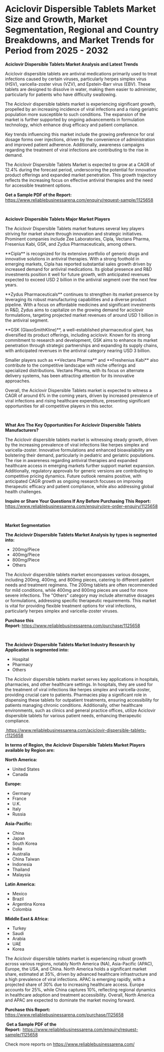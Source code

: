 <p><h1>Aciclovir Dispersible Tablets Market Size and Growth, Market Segmentation, Regional and Country Breakdowns, and Market Trends for Period from 2025 -  2032</h1></p><p><strong>Aciclovir Dispersible Tablets Market Analysis and Latest Trends</strong></p>
<p><p>Aciclovir dispersible tablets are antiviral medications primarily used to treat infections caused by certain viruses, particularly herpes simplex virus (HSV), varicella-zoster virus (VZV), and Epstein-Barr virus (EBV). These tablets are designed to dissolve in water, making them easier to administer, particularly for patients who have difficulty swallowing.</p><p>The Aciclovir dispersible tablets market is experiencing significant growth, propelled by an increasing incidence of viral infections and a rising geriatric population more susceptible to such conditions. The expansion of the market is further supported by ongoing advancements in formulation technology, which enhance drug efficacy and patient compliance. </p><p>Key trends influencing this market include the growing preference for oral dosage forms over injections, driven by the convenience of administration and improved patient adherence. Additionally, awareness campaigns regarding the treatment of viral infections are contributing to the rise in demand. </p><p>The Aciclovir Dispersible Tablets Market is expected to grow at a CAGR of 12.4% during the forecast period, underscoring the potential for innovative product offerings and expanded market penetration. This growth trajectory reflects the increasing focus on effective antiviral therapies and the need for accessible treatment options.</p></p>
<p><strong>Get a Sample PDF of the Report:&nbsp;</strong> <a href="https://www.reliablebusinessarena.com/enquiry/request-sample/1125658?utm_campaign=2515&utm_medium=2&utm_source=Github&utm_content=ia&utm_term=08032025&utm_id=aciclovir-dispersible-tablets">https://www.reliablebusinessarena.com/enquiry/request-sample/1125658</a></p>
<p>&nbsp;</p>
<p><strong>Aciclovir Dispersible Tablets Major Market Players</strong></p>
<p><p>The Aciclovir Dispersible Tablets market features several key players striving for market share through innovation and strategic initiatives. Prominent companies include Zee Laboratories, Cipla, Vectans Pharma, Fresenius Kabi, GSK, and Zydus Pharmaceuticals, among others.</p><p>**Cipla** is recognized for its extensive portfolio of generic drugs and innovative solutions in antiviral therapies. With a strong foothold in emerging markets, Cipla has reported substantial sales growth driven by increased demand for antiviral medications. Its global presence and R&D investments position it well for future growth, with anticipated revenues expected to exceed USD 2 billion in the antiviral segment over the next few years.</p><p>**Zydus Pharmaceuticals** continues to strengthen its market presence by leveraging its robust manufacturing capabilities and a diverse product pipeline. With a focus on affordable medicines and significant investments in R&D, Zydus aims to capitalize on the growing demand for aciclovir formulations, targeting projected market revenues of around USD 1 billion in the antiviral segment.</p><p>**GSK (GlaxoSmithKline)**, a well-established pharmaceutical giant, has diversified its product offerings, including aciclovir. Known for its strong commitment to research and development, GSK aims to enhance its market penetration through strategic partnerships and expanding its supply chains, with anticipated revenues in the antiviral category nearing USD 3 billion.</p><p>Smaller players such as **Vectans Pharma** and **Freshenius Kabi** also contribute to the competitive landscape with niche offerings and specialized distributions. Vectans Pharma, with its focus on alternate delivery systems, has been attracting attention for its innovative approaches.</p><p>Overall, the Aciclovir Dispersible Tablets market is expected to witness a CAGR of around 6% in the coming years, driven by increased prevalence of viral infections and rising healthcare expenditure, presenting significant opportunities for all competitive players in this sector.</p></p>
<p>&nbsp;</p>
<p><strong>What Are The Key Opportunities For Aciclovir Dispersible Tablets Manufacturers?</strong></p>
<p><p>The Aciclovir dispersible tablets market is witnessing steady growth, driven by the increasing prevalence of viral infections like herpes simplex and varicella-zoster. Innovative formulations and enhanced bioavailability are bolstering their demand, particularly in pediatric and geriatric populations. The rise in awareness regarding antiviral therapies and expanded healthcare access in emerging markets further support market expansion. Additionally, regulatory approvals for generic versions are contributing to competitive pricing dynamics. Future outlook remains positive, with anticipated CAGR growth as ongoing research focuses on improving therapeutic efficacy and patient compliance, while also addressing global health challenges.</p></p>
<p><strong>Inquire or Share Your Questions If Any Before Purchasing This Report:</strong> <a href="https://www.reliablebusinessarena.com/enquiry/pre-order-enquiry/1125658?utm_campaign=2515&utm_medium=2&utm_source=Github&utm_content=ia&utm_term=08032025&utm_id=aciclovir-dispersible-tablets">https://www.reliablebusinessarena.com/enquiry/pre-order-enquiry/1125658</a></p>
<p>&nbsp;</p>
<p><strong>Market Segmentation</strong></p>
<p><strong>The Aciclovir Dispersible Tablets Market Analysis by types is segmented into:</strong></p>
<p><ul><li>200mg/Piece</li><li>400mg/Piece</li><li>800mg/Piece</li><li>Others</li></ul></p>
<p><p>The Aciclovir dispersible tablets market encompasses various dosages, including 200mg, 400mg, and 800mg pieces, catering to different patient needs and treatment regimens. The 200mg tablets are often recommended for mild conditions, while 400mg and 800mg pieces are used for more severe infections. The "Others" category may include alternative dosages or formulations, addressing specific therapeutic requirements. This market is vital for providing flexible treatment options for viral infections, particularly herpes simplex and varicella-zoster viruses.</p></p>
<p><strong>Purchase this Report:&nbsp;</strong><a href="https://www.reliablebusinessarena.com/purchase/1125658?utm_campaign=2515&utm_medium=2&utm_source=Github&utm_content=ia&utm_term=08032025&utm_id=aciclovir-dispersible-tablets">https://www.reliablebusinessarena.com/purchase/1125658</a></p>
<p>&nbsp;</p>
<p><strong>The Aciclovir Dispersible Tablets Market Industry Research by Application is segmented into:</strong></p>
<p><ul><li>Hospital</li><li>Pharmacy</li><li>Others</li></ul></p>
<p><p>The Aciclovir dispersible tablets market serves key applications in hospitals, pharmacies, and other healthcare settings. In hospitals, they are used for the treatment of viral infections like herpes simplex and varicella-zoster, providing crucial care to patients. Pharmacies play a significant role in dispensing these tablets for outpatient treatments, ensuring accessibility for patients managing chronic conditions. Additionally, other healthcare environments, such as clinics and general practice offices, utilize Aciclovir dispersible tablets for various patient needs, enhancing therapeutic compliance.</p></p>
<p><a href="https://www.reliablebusinessarena.com/aciclovir-dispersible-tablets-r1125658?utm_campaign=2515&utm_medium=2&utm_source=Github&utm_content=ia&utm_term=08032025&utm_id=aciclovir-dispersible-tablets">&nbsp;https://www.reliablebusinessarena.com/aciclovir-dispersible-tablets-r1125658</a></p>
<p><strong>In terms of Region, the Aciclovir Dispersible Tablets Market Players available by Region are:</strong></p>
<p>
    <p> <strong> North America: </strong>
        <ul>
            <li>United States</li>
            <li>Canada</li>
        </ul>
        </p> 
    <p> <strong> Europe: </strong>
        <ul>
            <li>Germany</li>
            <li>France</li>
            <li>U.K.</li>
            <li>Italy</li>
            <li>Russia</li>
        </ul>
        </p> 
    <p> <strong> Asia-Pacific: </strong>
        <ul>
            <li>China</li>
            <li>Japan</li>
            <li>South Korea</li>
            <li>India</li>
            <li>Australia</li>
            <li>China Taiwan</li>
            <li>Indonesia</li>
            <li>Thailand</li>
            <li>Malaysia</li>
        </ul>
        </p> 
    <p> <strong> Latin America: </strong>
        <ul>
            <li>Mexico</li>
            <li>Brazil</li>
            <li>Argentina Korea</li>
            <li>Colombia</li>
        </ul>
        </p> 
    <p> <strong> Middle East & Africa: </strong>
        <ul>
            <li>Turkey</li>
            <li>Saudi</li>
            <li>Arabia</li>
            <li>UAE</li>
            <li>Korea</li>
        </ul>
    </p>
    </p>
<p><p>The Aciclovir dispersible tablets market is experiencing robust growth across various regions, notably North America (NA), Asia-Pacific (APAC), Europe, the USA, and China. North America holds a significant market share, estimated at 35%, driven by advanced healthcare infrastructure and a high prevalence of viral infections. APAC is emerging rapidly, with a projected share of 30% due to increasing healthcare access. Europe accounts for 25%, while China captures 10%, reflecting regional dynamics in healthcare adoption and treatment accessibility. Overall, North America and APAC are expected to dominate the market moving forward.</p></p>
<p><strong>Purchase this Report: </strong><a href="https://www.reliablebusinessarena.com/purchase/1125658?utm_campaign=2515&utm_medium=2&utm_source=Github&utm_content=ia&utm_term=08032025&utm_id=aciclovir-dispersible-tablets">https://www.reliablebusinessarena.com/purchase/1125658</a></p>
<p>&nbsp;<strong>Get a Sample PDF of the Report:&nbsp;&nbsp;</strong><a href="https://www.reliablebusinessarena.com/enquiry/request-sample/1125658?utm_campaign=2515&utm_medium=2&utm_source=Github&utm_content=ia&utm_term=08032025&utm_id=aciclovir-dispersible-tablets">https://www.reliablebusinessarena.com/enquiry/request-sample/1125658</a></p>
<p><strong></strong></p>
<p>Check more reports on <a href="https://www.reliablebusinessarena.com/?utm_campaign=2515&utm_medium=2&utm_source=Github&utm_content=ia&utm_term=08032025&utm_id=aciclovir-dispersible-tablets">https://www.reliablebusinessarena.com/</a></p>